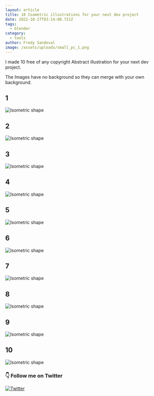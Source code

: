```yaml
---
layout: article
title: 10 Isometric illustrations for your next dev project
date: 2022-10-27T03:14:08.721Z
tags:
  - blender
category:
  - tools
author: Fredy Sandoval
image: /assets/uploads/small_pc_1.png
---
```

I made 10 free of any copyright Abstract illustration for your next dev project.

The Images have no background so they can merge with your own background.

## 1
![Isometric shape](https://raw.githubusercontent.com/FredySandoval/illustrations/main/blender/isometric_illustration/1.png)
## 2
![Isometric shape](https://raw.githubusercontent.com/FredySandoval/illustrations/main/blender/isometric_illustration/2.png)
## 3
![Isometric shape](https://raw.githubusercontent.com/FredySandoval/illustrations/main/blender/isometric_illustration/3.png)
## 4
![Isometric shape](https://raw.githubusercontent.com/FredySandoval/illustrations/main/blender/isometric_illustration/4.png)
## 5
![Isometric shape](https://raw.githubusercontent.com/FredySandoval/illustrations/main/blender/isometric_illustration/5.png)
## 6
![Isometric shape](https://raw.githubusercontent.com/FredySandoval/illustrations/main/blender/isometric_illustration/6.png)
## 7
![Isometric shape](https://raw.githubusercontent.com/FredySandoval/illustrations/main/blender/isometric_illustration/7.png)
## 8
![Isometric shape](https://raw.githubusercontent.com/FredySandoval/illustrations/main/blender/isometric_illustration/8.png)
## 9
![Isometric shape](https://raw.githubusercontent.com/FredySandoval/illustrations/main/blender/isometric_illustration/9.png)
## 10
![Isometric shape](https://raw.githubusercontent.com/FredySandoval/illustrations/main/blender/isometric_illustration/10.png)

### 👇 Follow me on Twitter

[![Twitter](https://img.shields.io/twitter/url.svg?label=Follow%20%40fsandovaldev&style=social&url=https%3A%2F%2Ftwitter.com%2Ffsandovaldev)](https://twitter.com/fsandovaldev)
